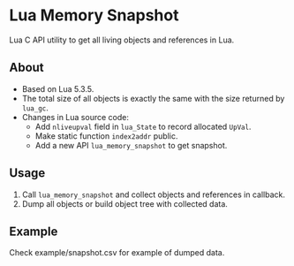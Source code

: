 # Lua Memory Snapshot

Lua C API utility to get all living objects and references in Lua.

## About

- Based on Lua 5.3.5.
- The total size of all objects is exactly the same with the size returned by `lua_gc`.
- Changes in Lua source code:
  - Add `nliveupval` field in `lua_State` to record allocated `UpVal`.
  - Make static function `index2addr` public.
  - Add a new API `lua_memory_snapshot` to get snapshot.

## Usage

1. Call `lua_memory_snapshot` and collect objects and references in callback.
2. Dump all objects or build object tree with collected data.

## Example

Check example/snapshot.csv for example of dumped data.


